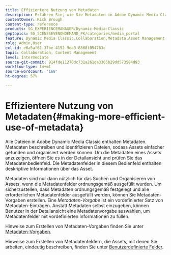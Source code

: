 ```yaml
---
title: Effizientere Nutzung von Metadaten
description: Erfahren Sie, wie Sie Metadaten in Adobe Dynamic Media Classic effizienter nutzen können.
contentOwner: Rick Brough
content-type: reference
products: SG_EXPERIENCEMANAGER/Dynamic-Media-Classic
geptopics: SG_SCENESEVENONDEMAND_PK/categories/media_portal
feature: Dynamic Media Classic,Collaboration,Metadata,Asset Management
role: Admin,User
exl-id: e6a5af61-37be-4152-9ea3-8868f054783c
topic: Collaboration, Content Management
level: Intermediate
source-git-commit: 914fde11270dc731a261da3305b29dd573584d93
workflow-type: tm+mt
source-wordcount: '168'
ht-degree: 57%

---
```


# Effizientere Nutzung von Metadaten{#making-more-efficient-use-of-metadata}

Alle Dateien in Adobe Dynamic Media Classic enthalten Metadaten. Metadaten beschreiben und identifizieren Dateien, sodass Assets einfacher gefunden und organisiert werden können. Um die Metadaten eines Assets anzuzeigen, öffnen Sie es in der Detailansicht und prüfen Sie das Metadatenbedienfeld. Die Metadatenfelder in diesem Bedienfeld enthalten deskriptive Informationen über das Asset.

Metadaten sind nur dann nützlich für das Suchen und Organisieren von Assets, wenn die Metadatenfelder ordnungsgemäß ausgefüllt wurden. Um sicherzustellen, dass Metadaten ordnungsgemäß festgelegt und alle erforderlichen Metadatenfelder ausgefüllt werden, können Sie Metadaten-Vorgaben erstellen. Eine *Metadaten-Vorgabe* ist ein vordefinierter Satz von Metadaten-Einträgen. Anstatt Metadaten selbst einzugeben, können Benutzer in der Detailansicht eine Metadatenvorgabe auswählen, um Metadatenfelder mit vordefinierten Informationen zu füllen.

Hinweise zum Erstellen von Metadaten-Vorgaben finden Sie unter [Metadaten-Vorgaben](application-setup.md#metadata_presets).

Hinweise zum Erstellen von Metadatenfeldern, die Assets, mit denen Sie arbeiten, eindeutig beschreiben, finden Sie unter [Benutzerdefinierte Felder](application-setup.md#user_defined_fields).
